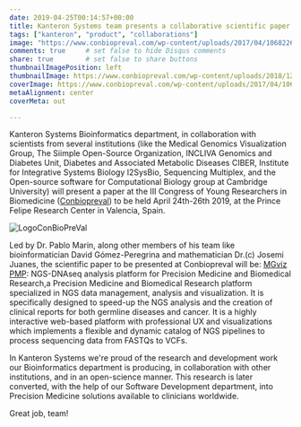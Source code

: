 ```yaml
---
date: 2019-04-25T00:14:57+00:00
title: Kanteron Systems team presents a collaborative scientific paper at the III Congress of Young Researchers in Biomedicine
tags: ["kanteron", "product", "collaborations"]
image: "https://www.conbiopreval.com/wp-content/uploads/2017/04/10682263_481151918693152_7108841823703367504_o-e1493131170916.jpg"
comments: true     # set false to hide Disqus comments
share: true        # set false to share buttons
thumbnailImagePosition: left
thumbnailImage: https://www.conbiopreval.com/wp-content/uploads/2018/12/LogoConBioPreVal.png
coverImage: https://www.conbiopreval.com/wp-content/uploads/2017/04/10682263_481151918693152_7108841823703367504_o-e1493131170916.jpg
metaAlignment: center
coverMeta: out

---
```


Kanteron Systems Bioinformatics department, in collaboration with scientists from several institutions (like the Medical Genomics Visualization Group, The Siimple Open-Source Organization, INCLIVA Genomics and Diabetes Unit, Diabetes and Associated Metabolic Diseases CIBER, Institute for Integrative Systems Biology I2SysBio, Sequencing Multiplex, and the Open-source software for Computational Biology group at Cambridge University) will present a paper at the III Congress of Young Researchers in Biomedicine ([Conbiopreval](https://www.conbiopreval.com/en/home_en/)) to be held April 24th-26th 2019, at the Prince Felipe Research Center in Valencia, Spain.

<!--more-->

![LogoConBioPreVal](https://www.conbiopreval.com/wp-content/uploads/2018/12/LogoConBioPreVal.png)

Led by Dr. Pablo Marin, along other members of his team like bioinformatician David Gómez-Peregrina and mathematician Dr.(c) Josemi Juanes, the scientific paper to be presented at Conbiopreval will be: [MGviz PMP](https://figshare.com/articles/MGvizPMP_NGS-DNAseq_analysis_platform_for_Precision_Medicine_and_Biomedical_Research/8028836): NGS-DNAseq analysis platform for Precision Medicine and Biomedical Research,a Precision Medicine and Biomedical Research platform specialized in NGS data management, analysis and visualization. It is specifically designed to speed-up the NGS analysis and the creation of clinical reports for both germline diseases and cancer. It is a highly interactive web-based platform with professional UX and visualizations which implements a flexible and dynamic catalog of NGS pipelines to process sequencing data from FASTQs to VCFs.

In Kanteron Systems we're proud of the research and development work our Bioinformatics department is producing, in collaboration with other institutions, and in an open-science manner. This research is later converted, with the help of our Software Development department, into Precision Medicine solutions available to clinicians worldwide.

Great job, team!

